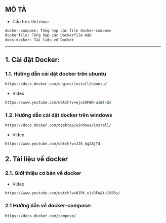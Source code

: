 ## MÔ TẢ
- Cấu trúc thư mục:
```sh
docker-compose: Tổng hợp các file docker-compose 
Dockerfile: Tổng hợp các Dockerfile mẫu
docs-docker: Tài liệu về Docker
```
--------------------------------

## 1. Cài đặt Docker:
### 1.1. Hướng dẫn cài dặt docker trên ubuntu
```sh
https://docs.docker.com/engine/install/ubuntu/
```
- Video:
```sh
https://www.youtube.com/watch?v=wjxI8FWO-uI&t=2s
```

### 1.2. Hướng dẫn cài dặt docker trên windows
```sh
https://docs.docker.com/desktop/windows/install/
```
- Video:
```sh
https://www.youtube.com/watch?v=JJ6_bg2AjT4
```
## 2. Tài liệu về docker
### 2.1. Giới thiệu cơ bản về docker
- Video
```sh
https://www.youtube.com/watch?v=0JFK_e1cDFo&t=1585s/
```
### 2.1 Hướng dẫn về docker-compose:

```sh
https://docs.docker.com/compose/
```
